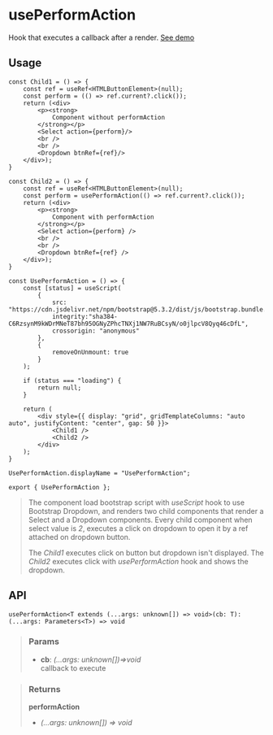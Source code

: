 # usePerformAction
Hook that executes a callback after a render. [See demo](https://ndriadev.github.io/react-tools/#/hooks/events/usePerformAction)

## Usage

```tsx
const Child1 = () => {
	const ref = useRef<HTMLButtonElement>(null);
	const perform = (() => ref.current?.click());
	return (<div>
		<p><strong>
			Component without performAction
		</strong></p>
		<Select action={perform}/>
		<br />
		<br />
		<Dropdown btnRef={ref}/>
	</div>);
}

const Child2 = () => {
	const ref = useRef<HTMLButtonElement>(null);
	const perform = usePerformAction(() => ref.current?.click());
	return (<div>
		<p><strong>
			Component with performAction
		</strong></p>
		<Select action={perform} />
		<br />
		<br />
		<Dropdown btnRef={ref} />
	</div>);
}

const UsePerformAction = () => {
	const [status] = useScript(
		{
			src: "https://cdn.jsdelivr.net/npm/bootstrap@5.3.2/dist/js/bootstrap.bundle.min.js",
			integrity:"sha384-C6RzsynM9kWDrMNeT87bh95OGNyZPhcTNXj1NW7RuBCsyN/o0jlpcV8Qyq46cDfL",
			crossorigin: "anonymous"
		},
		{
			removeOnUnmount: true
		}
	);

	if (status === "loading") {
		return null;
	}

	return (
		<div style={{ display: "grid", gridTemplateColumns: "auto auto", justifyContent: "center", gap: 50 }}>
			<Child1 />
			<Child2 />
		</div>
	);
}

UsePerformAction.displayName = "UsePerformAction";

export { UsePerformAction };
```

> The component load bootstrap script with _useScript_ hook to use Bootstrap Dropdown, and renders two child components that render a Select and a Dropdown components. Every child component when select value is _2_, executes a click on dropdown to open it by a ref attached on dropdown button.
> 
> The _Child1_ executes click on button but dropdown isn't displayed. The _Child2_ executes click with _usePerformAction_ hook and shows the dropdown.


## API

```tsx
usePerformAction<T extends (...args: unknown[]) => void>(cb: T): (...args: Parameters<T>) => void
```

> ### Params
>
> - __cb__: _(...args: unknown[])=>void_  
callback to execute
>

> ### Returns
>
> __performAction__
> - _(...args: unknown[]) => void_  
>